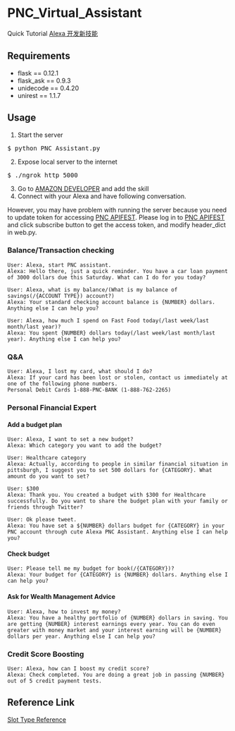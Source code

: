 # PNC_Virtual_Assistant
Quick Tutorial [Alexa 开发新技能](http://www.shuang0420.com/2017/05/02/Alexa%20开发新技能/)

## Requirements
- flask == 0.12.1
- flask_ask == 0.9.3
- unidecode == 0.4.20
- unirest == 1.1.7

## Usage
1. Start the server
  <pre>$ python PNC_Assistant.py</pre>
2. Expose local server to the internet
  <pre>$ ./ngrok http 5000</pre>
3. Go to [AMAZON DEVELOPER](https://developer.amazon.com/edw/home.html#/skill/amzn1.ask.skill.368b1dd7-de5b-4435-b62f-cc82c586c78d/en_US/configuration) and add the skill
4. Connect with your Alexa and have following conversation.

However, you may have problem with running the server because you need to update token for accessing [PNC APIFEST](https://pstm0.pncapix.com/store/apis/info?name=Accounts&version=v1.0.0&provider=admin). Please log in to [PNC APIFEST](https://pstm0.pncapix.com/store/apis/info?name=Accounts&version=v1.0.0&provider=admin) and click subscribe button to get the access token, and modify header_dict in web.py.


### Balance/Transaction checking
```
User: Alexa, start PNC assistant.
Alexa: Hello there, just a quick reminder. You have a car loan payment of 3000 dollars due this Saturday. What can I do for you today?

User: Alexa, what is my balance/(What is my balance of savings(/{ACCOUNT TYPE}) account?)
Alexa: Your standard checking account balance is {NUMBER} dollars. Anything else I can help you?

User: Alexa, how much I spend on Fast Food today(/last week/last month/last year)?
Alexa: You spent {NUMBER} dollars today(/last week/last month/last year). Anything else I can help you?
```

### Q&A
```
User: Alexa, I lost my card, what should I do?
Alexa: If your card has been lost or stolen, contact us immediately at one of the following phone numbers.
Personal Debit Cards 1-888-PNC-BANK (1-888-762-2265)
```


### Personal Financial Expert
#### Add a budget plan
```
User: Alexa, I want to set a new budget?
Alexa: Which category you want to add the budget?

User: Healthcare category
Alexa: Actually, according to people in similar financial situation in pittsburgh, I suggest you to set 500 dollars for {CATEGORY}. What amount do you want to set?

User: $300
Alexa: Thank you. You created a budget with $300 for Healthcare successfully. Do you want to share the budget plan with your family or friends through Twitter?

User: Ok please tweet.
Alexa: You have set a ${NUMBER} dollars budget for {CATEGORY} in your PNC account through cute Alexa PNC Assistant. Anything else I can help you?
```

#### Check budget
```
User: Please tell me my budget for book(/{CATEGORY})?
Alexa: Your budget for {CATEGORY} is {NUMBER} dollars. Anything else I can help you?
```


#### Ask for Wealth Management Advice
```
User: Alexa, how to invest my money?
Alexa: You have a healthy portfolio of {NUMBER} dollars in saving. You are getting {NUMBER} interest earnings every year. You can do even greater with money market and your interest earning will be {NUMBER} dollars per year. Anything else I can help you?
```


### Credit Score Boosting
```
User: Alexa, how can I boost my credit score?
Alexa: Check completed. You are doing a great job in passing {NUMBER} out of 5 credit payment tests.
```



## Reference Link
[Slot Type Reference](https://developer.amazon.com/public/solutions/alexa/alexa-skills-kit/docs/built-in-intent-ref/slot-type-reference)
